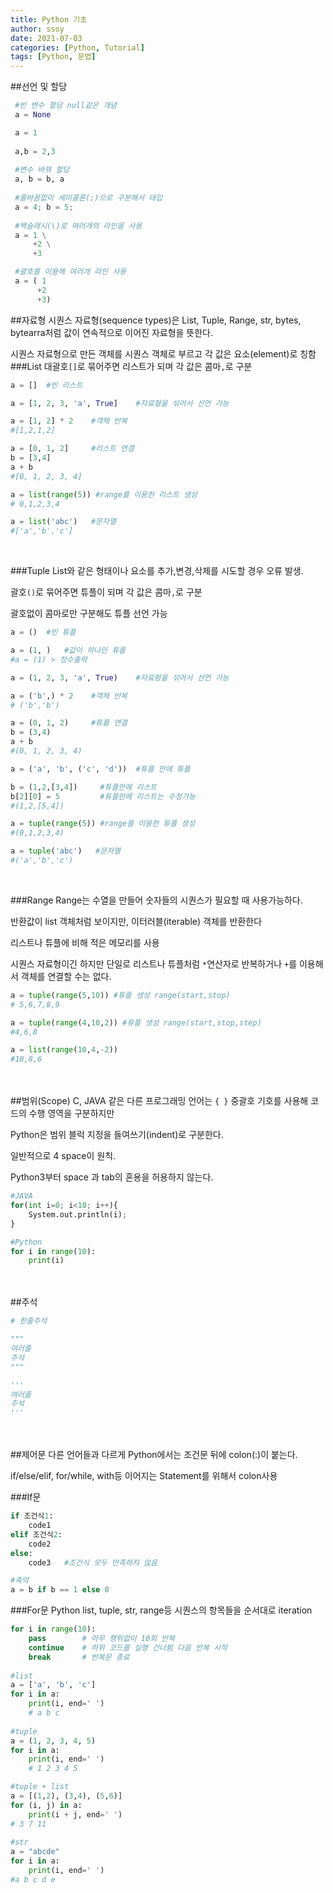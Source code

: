 ```yaml
---
title: Python 기초
author: ssoy
date: 2021-07-03
categories: [Python, Tutorial]
tags: [Python, 문법]
---
```




##선언 및 할당

```python
 #빈 변수 할당 null같은 개념
 a = None

 a = 1
 
 a,b = 2,3
 
 #변수 바꿔 할당
 a, b = b, a
 
 #줄바꿈없이 세미콜론(;)으로 구분해서 대입
 a = 4; b = 5;
 
 #백슬래시(\)로 여러개의 라인을 사용
 a = 1 \
     +2 \
     +3

 #괄호를 이용해 여러개 라인 사용
 a = ( 1
      +2
      +3)
```
##자료형
시퀀스 자료형(sequence types)은 List, Tuple, Range, str, bytes, bytearra처럼 값이 연속적으로 이어진 자료형을 뜻한다.

시퀀스 자료형으로 만든 객체를 시퀀스 객체로 부르고 각 값은 요소(element)로 칭함
###List
대괄호`[]`로 묶어주면 리스트가 되며 각 값은 콤마`,`로 구분
```python
a = []  #빈 리스트

a = [1, 2, 3, 'a', True]    #자료형을 섞어서 선언 가능

a = [1, 2] * 2    #객체 반복
#[1,2,1,2]

a = [0, 1, 2]     #리스트 연결
b = [3,4]
a + b
#[0, 1, 2, 3, 4]

a = list(range(5)) #range를 이용한 리스트 생성
# 0,1,2,3,4

a = list('abc')   #문자열
#['a','b','c']


```
<br>

###Tuple
List와 같은 형태이나 요소를 추가,변경,삭제를 시도할 경우 오류 발생.

괄호`()`로 묶어주면 튜플이 되며 각 값은 콤마`,`로 구분

괄호없이 콤마로만 구분해도 튜플 선언 가능
```python
a = ()  #빈 튜플

a = (1, )   #값이 하나인 튜플
#a = (1) > 정수출력

a = (1, 2, 3, 'a', True)    #자료형을 섞어서 선언 가능

a = ('b',) * 2    #객체 반복
# ('b','b')

a = (0, 1, 2)     #튜플 연결
b = (3,4)
a + b
#(0, 1, 2, 3, 4)

a = ('a', 'b', ('c', 'd'))  #튜플 안에 튜플

b = (1,2,[3,4])     #튜플안에 리스트
b[2][0] = 5         #튜플안에 리스트는 수정가능
#(1,2,[5,4])

a = tuple(range(5)) #range를 이용한 튜플 생성
#(0,1,2,3,4)

a = tuple('abc')   #문자열
#('a','b','c')


```
<br>

###Range
Range는 수열을 만들어 숫자들의 시퀀스가 필요할 때 사용가능하다.

반환값이 list 객체처럼 보이지만, 이터러블(iterable) 객체를 반환한다

리스트나 튜플에 비해 적은 메모리를 사용

시퀀스 자료형이긴 하지만 단일로 리스트나 튜플처럼 `*`연산자로 반복하거나 `+`를 이용해서 객체를 연결할 수는 없다.
```python
a = tuple(range(5,10)) #튜플 생성 range(start,stop)
# 5,6,7,8,9

a = tuple(range(4,10,2)) #튜플 생성 range(start,stop,step)
#4,6,8

a = list(range(10,4,-2))
#10,8,6
```

<br><br>
##범위(Scope)
C, JAVA 같은 다른 프로그래밍 언어는 `{ }` 중괄호 기호를 사용해 코드의 수행 영역을 구분하지만

Python은 범위 블럭 지정을 들여쓰기(indent)로 구분한다.

일반적으로 4 space이 원칙.

Python3부터 space 과 tab의 혼용을 허용하지 않는다.



```python
#JAVA
for(int i=0; i<10; i++){
    System.out.println(i);
}

#Python
for i in range(10):
    print(i)
```
<br><br>
##주석
```python
# 한줄주석

"""
여러줄
주석
"""

'''
여러줄
주석
'''
```
<br><br>
##제어문
다른 언어들과 다르게 Python에서는 조건문 뒤에 colon(:)이 붙는다.

if/else/elif, for/while, with등 이어지는 Statement를 위해서 colon사용

###If문
```python
if 조건식1:
    code1 
elif 조건식2:
    code2
else:
    code3   #조건식 모두 만족하지 않음

#축약
a = b if b == 1 else 0
```
###For문
Python list, tuple, str, range등 시퀀스의 항목들을 순서대로 iteration
```python
for i in range(10):
    pass        # 아무 행위없이 10회 반복
    continue    # 하위 코드를 실행 건너뜀 다음 반복 시작
    break       # 반복문 종료
    
#list    
a = ['a', 'b', 'c']
for i in a:
    print(i, end=' ')
    # a b c
    
#tuple
a = (1, 2, 3, 4, 5)
for i in a:
    print(i, end=' ')
    # 1 2 3 4 5

#tuple + list
a = [(1,2), (3,4), (5,6)]
for (i, j) in a:
    print(i + j, end=' ')
# 3 7 11
    
#str
a = "abcde"
for i in a:
    print(i, end=' ')
#a b c d e
```

